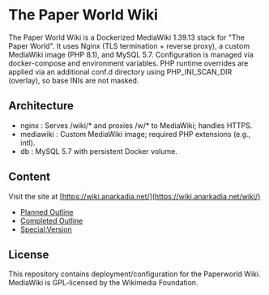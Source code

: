 # The Paper World Wiki

The Paper World Wiki is a Dockerized MediaWiki 1.39.13 stack for "The Paper World".
It uses Nginx (TLS termination + reverse proxy), a custom MediaWiki image (PHP 8.1),
and MySQL 5.7. Configuration is managed via docker-compose and environment variables.
PHP runtime overrides are applied via an additional conf.d directory using
PHP_INI_SCAN_DIR (overlay), so base INIs are not masked.

## Architecture

- nginx       : Serves /wiki/* and proxies /w/* to MediaWiki; handles HTTPS.
- mediawiki   : Custom MediaWiki image; required PHP extensions (e.g., intl).
- db          : MySQL 5.7 with persistent Docker volume.

## Content

Visit the site at [https://wiki.anarkadia.net/](https://wiki.anarkadia.net/wiki/)

- [Planned Outline](https://wiki.anarkadia.net/wiki/Paper_World_Outline)
- [Completed Outline](https://wiki.anarkadia.net/wiki/Paper_World_Completed_Outline)
- [Special:Version](https://wiki.anarkadia.net/wiki/Special:Version)

## License

This repository contains deployment/configuration for the Paperworld Wiki.
MediaWiki is GPL-licensed by the Wikimedia Foundation.
